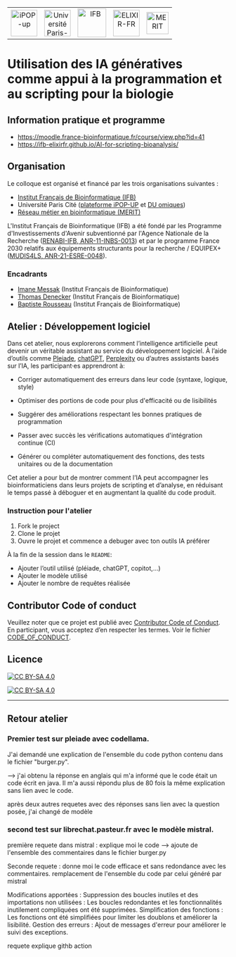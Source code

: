 <table style="width: 600px; border: none;" cellpadding="10" align="center">
  <tr>
    <td align="center">
      <img src="images/iPOP-up_logo.png" alt="iPOP-up" style="height: 60px; width: auto;">
    </td>
    <td align="center">
      <img src="images/U-Paris-Cite-logo.png" alt="Université Paris-Cité" style="height: 60px; width: auto;">
    </td>
    <td align="center">
      <img src="images/IFB-logo.png" alt="IFB" style="height: 65px; width: auto;">
    </td>
    <td align="center">
      <img src="images/ELIXIR-France_logo.png" alt="ELIXIR-FR" style="height: 60px; width: auto;">
    </td>
    <td align="center">
      <img src="images/MERIT-logo.png" alt="MERIT" style="height: 50px; width: auto;">
    </td>
  </tr>
</table>

# Utilisation des IA génératives comme appui à la programmation et au scripting pour la biologie

## Information pratique et programme

- <https://moodle.france-bioinformatique.fr/course/view.php?id=41>
- https://ifb-elixirfr.github.io/AI-for-scripting-bioanalysis/

## Organisation

Le colloque est organisé et financé par les trois organisations suivantes :

- [Institut Français de Bioinformatique (IFB)](https://www.france-bioinformatique.fr/)
- Université Paris Cité ([plateforme iPOP-UP](https://ipop.u-paris.fr/) et [DU omiques](https://ipop.u-paris.fr/duomiques/))
- [Réseau métier en bioinformatique (MERIT)](https://merit.cnrs.fr/)

L'Institut Français de Bioinformatique (IFB) a été fondé par les Programme d'Investissements d'Avenir subventionné par l'Agence Nationale de la Recherche ([RENABI-IFB, ANR-11-INBS-0013](https://anr.fr/ProjetIA-11-INBS-0013)) et par le programme France 2030 relatifs aux équipements structurants pour la recherche / EQUIPEX+ ([MUDIS4LS, ANR-21-ESRE-0048](https://anr.fr/ProjetIA-21-ESRE-0048)).

### Encadrants

- [Imane Messak](https://orcid.org/0000-0002-1654-6652) (Institut Français de Bioinformatique)
- [Thomas Denecker](https://orcid.org/0000-0003-1421-7641) (Institut Français de Bioinformatique)
- [Baptiste Rousseau](https://orcid.org/0009-0002-1723-2732) (Institut Français de Bioinformatique)

## Atelier : Développement logiciel

Dans cet atelier, nous explorerons comment l’intelligence artificielle peut devenir un véritable assistant au service du développement logiciel. À l’aide d’outils comme [Pleiade](https://pleiade.mi.parisdescartes.fr/), [chatGPT](https://chat.openai.com/), [Perplexity](https://www.perplexity.ai/) ou d’autres assistants basés sur l’IA, les participant·es apprendront à:

- Corriger automatiquement des erreurs dans leur code (syntaxe, logique, style)

- Optimiser des portions de code pour plus d'efficacité ou de lisibilités

- Suggérer des améliorations respectant les bonnes pratiques de programmation

- Passer avec succès les vérifications automatiques d'intégration continue (CI)

- Générer ou compléter automatiquement des fonctions, des tests unitaires ou de la documentation

Cet atelier a pour but de montrer comment l’IA peut accompagner les bioinformaticiens dans leurs projets de scripting et d’analyse, en réduisant le temps passé à déboguer et en augmentant la qualité du code produit.

### Instruction pour l'atelier

1. Fork le project
2. Clone le projet
3. Ouvre le projet et commence a debuger avec ton outils IA préférer

À la fin de la session dans le `README`:

- Ajouter l’outil utilisé (pléiade, chatGPT, copitot,...)
- Ajouter le modèle utilisé
- Ajouter le nombre de requêtes réalisée

## Contributor Code of conduct

Veuillez noter que ce projet est publié avec [Contributor Code of Conduct](https://www.contributor-covenant.org/). En participant, vous acceptez d’en respecter les termes. Voir le fichier [CODE_OF_CONDUCT](code_of_conduct.md).

## Licence

[![CC BY-SA 4.0][cc-by-sa-image]][cc-by-sa]

[![CC BY-SA 4.0][cc-by-sa-shield]][cc-by-sa]

[cc-by-sa]: http://creativecommons.org/licenses/by-sa/4.0/
[cc-by-sa-image]: https://licensebuttons.net/l/by-sa/4.0/88x31.png
[cc-by-sa-shield]: https://img.shields.io/badge/License-CC%20BY--SA%204.0-lightgrey.svg

---

## Retour atelier

### Premier test sur pleiade avec codellama.

J'ai demandé une explication de l'ensemble du code python contenu dans le fichier "burger.py".

--> j'ai obtenu la réponse en anglais qui m'a informé que le code était un code écrit en java.
Il m'a aussi répondu plus de 80 fois la même explication sans lien avec le code.

après deux autres requetes avec des réponses sans lien avec la question posée, j'ai changé de modèle

### second test sur librechat.pasteur.fr avec le modèle mistral.

première requete dans mistral : explique moi le code
--> ajoute de l'ensemble des commentaires dans le fichier burger.py

Seconde requete : donne moi le code efficace et sans redondance avec les commentaires.
remplacement de l'ensemble du code par celui généré par mistral

Modifications apportées :
Suppression des boucles inutiles et des importations non utilisées : Les boucles redondantes et les fonctionnalités inutilement compliquées ont été supprimées.
Simplification des fonctions : Les fonctions ont été simplifiées pour limiter les doublons et améliorer la lisibilité.
Gestion des erreurs : Ajout de messages d'erreur pour améliorer le suivi des exceptions.

requete explique githb action
